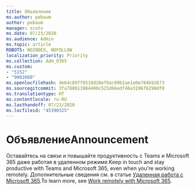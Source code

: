 ```yaml
---
title: Объявление
ms.author: pebaum
author: pebaum
manager: scotv
ms.date: 07/23/2020
ms.audience: Admin
ms.topic: article
ROBOTS: NOINDEX, NOFOLLOW
localization_priority: Priority
ms.collection: Adm_O365
ms.custom:
- "5152"
- "9002660"
ms.openlocfilehash: de64c897f9518d20ef9ac09b2ae1e0e784b92673
ms.sourcegitcommit: 3fa780811984400c525d66edf46a3196f6290df0
ms.translationtype: HT
ms.contentlocale: ru-RU
ms.lasthandoff: 07/23/2020
ms.locfileid: "45390325"
---
```

# <a name="announcement"></a><span data-ttu-id="8157e-102">Объявление</span><span class="sxs-lookup"><span data-stu-id="8157e-102">Announcement</span></span>

<span data-ttu-id="8157e-103">Оставайтесь на связи и повышайте продуктивность с Teams и Microsoft 365 даже работая в удаленном режиме.</span><span class="sxs-lookup"><span data-stu-id="8157e-103">Keep in touch and stay productive with Teams and Microsoft 365, even when you're working remotely.</span></span> <span data-ttu-id="8157e-104">Дополнительные сведения см. в статье [Удаленная работа с Microsoft 365](https://aka.ms/remote-work).</span><span class="sxs-lookup"><span data-stu-id="8157e-104">To learn more, see [Work remotely with Microsoft 365](https://aka.ms/remote-work).</span></span>